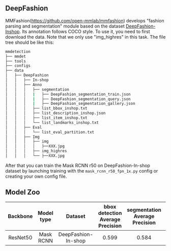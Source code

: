 ## DeepFashion

MMFashion(https://github.com/open-mmlab/mmfashion) develops "fashion parsing and segmentation" module 
based on the dataset
[DeepFashion-Inshop](https://drive.google.com/drive/folders/0B7EVK8r0v71pVDZFQXRsMDZCX1E?usp=sharing). 
Its annotation follows COCO style.
To use it, you need to first download the data. Note that we only use "img_highres" in this task. 
The file tree should be like this:

```sh
mmdetection
├── mmdet
├── tools
├── configs
├── data
│   ├── DeepFashion
│   │   ├── In-shop
│   │   ├── Anno
│   │   │   ├── segmentation
│   │   │   |   ├── DeepFashion_segmentation_train.json
│   │   │   |   ├── DeepFashion_segmentation_query.json
│   │   │   |   ├── DeepFashion_segmentation_gallery.json
│   │   │   ├── list_bbox_inshop.txt
│   │   │   ├── list_description_inshop.json
│   │   │   ├── list_item_inshop.txt
│   │   │   └── list_landmarks_inshop.txt
│   │   ├── Eval
│   │   │   └── list_eval_partition.txt
│   │   ├── Img
│   │   │   ├── img
│   │   │   │   ├──XXX.jpg
│   │   │   ├── img_highres
│   │   │   └── ├──XXX.jpg

```

After that you can train the Mask RCNN r50 on DeepFashion-In-shop dataset by launching training with the `mask_rcnn_r50_fpn_1x.py` config 
or creating your own config file.

## Model Zoo
|   Backbone  |  Model type  |       Dataset       |  bbox detection Average Precision  | segmentation Average Precision |      Download (Google)      |
| :---------: | :----------: | :-----------------: | :--------------------------------: | :----------------------------: | :-------------------------: |
|   ResNet50  |   Mask RCNN  | DeepFashion-In-shop |                0.599               |              0.584             |  [model](https://drive.google.com/open?id=1q6zF7J6Gb-FFgM87oIORIt6uBozaXp5r)   |
